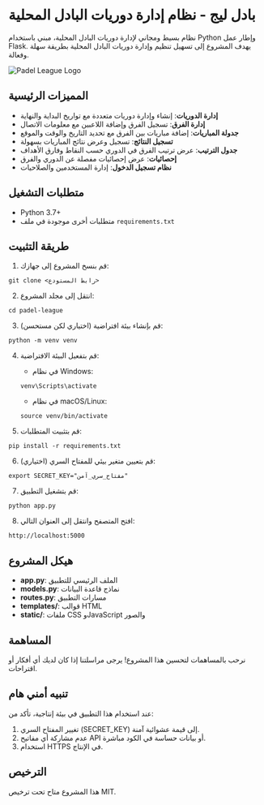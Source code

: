 # بادل ليج - نظام إدارة دوريات البادل المحلية

نظام بسيط ومجاني لإدارة دوريات البادل المحلية، مبني باستخدام Python وإطار عمل Flask. يهدف المشروع إلى تسهيل تنظيم وإدارة دوريات البادل المحلية بطريقة سهلة وفعالة.

![Padel League Logo](https://img.freepik.com/free-vector/gradient-padel-tournament-poster_23-2149380398.jpg)

## المميزات الرئيسية

- **إدارة الدوريات**: إنشاء وإدارة دوريات متعددة مع تواريخ البداية والنهاية
- **إدارة الفرق**: تسجيل الفرق وإضافة اللاعبين مع معلومات الاتصال
- **جدولة المباريات**: إضافة مباريات بين الفرق مع تحديد التاريخ والوقت والموقع
- **تسجيل النتائج**: تسجيل وعرض نتائج المباريات بسهولة
- **جدول الترتيب**: عرض ترتيب الفرق في الدوري حسب النقاط وفارق الأهداف
- **إحصائيات**: عرض إحصائيات مفصلة عن الدوري والفرق
- **نظام تسجيل الدخول**: إدارة المستخدمين والصلاحيات

## متطلبات التشغيل

- Python 3.7+
- متطلبات أخرى موجودة في ملف `requirements.txt`

## طريقة التثبيت

1. قم بنسخ المشروع إلى جهازك:
```
git clone <رابط المستودع>
```

2. انتقل إلى مجلد المشروع:
```
cd padel-league
```

3. قم بإنشاء بيئة افتراضية (اختياري لكن مستحسن):
```
python -m venv venv
```

4. قم بتفعيل البيئة الافتراضية:
   - في نظام Windows:
   ```
   venv\Scripts\activate
   ```
   - في نظام macOS/Linux:
   ```
   source venv/bin/activate
   ```

5. قم بتثبيت المتطلبات:
```
pip install -r requirements.txt
```

6. قم بتعيين متغير بيئي للمفتاح السري (اختياري):
```
export SECRET_KEY="مفتاح_سري_آمن"
```

7. قم بتشغيل التطبيق:
```
python app.py
```

8. افتح المتصفح وانتقل إلى العنوان التالي:
```
http://localhost:5000
```

## هيكل المشروع

- **app.py**: الملف الرئيسي للتطبيق
- **models.py**: نماذج قاعدة البيانات
- **routes.py**: مسارات التطبيق
- **templates/**: قوالب HTML
- **static/**: ملفات CSS وJavaScript والصور

## المساهمة

نرحب بالمساهمات لتحسين هذا المشروع! يرجى مراسلتنا إذا كان لديك أي أفكار أو اقتراحات.

## تنبيه أمني هام

عند استخدام هذا التطبيق في بيئة إنتاجية، تأكد من:
1. تغيير المفتاح السري (SECRET_KEY) إلى قيمة عشوائية آمنة.
2. عدم مشاركة أي مفاتيح API أو بيانات حساسة في الكود مباشرة.
3. استخدام HTTPS في الإنتاج.

## الترخيص

هذا المشروع متاح تحت ترخيص MIT.
